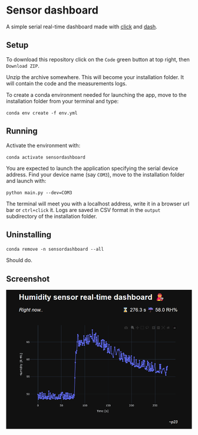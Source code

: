 # Sensor dashboard

A simple serial real-time dashboard made with [click](https://click.palletsprojects.com/en/8.1.x/) and [dash](https://plotly.com/dash/).

## Setup
To download this repository click on the `Code` green button at top right, then `Download ZIP`.

Unzip the archive somewhere. This will become your installation folder. It will contain the code and the measurements logs.

To create a conda environment needed for launching the app, move to the installation folder from your terminal and type:

`conda env create -f env.yml`

## Running
Activate the environment with:

`conda activate sensordashboard`

You are expected to launch the application specifying the serial device address.
Find your device name (say `COM3`), move to the installation folder and launch with:

`python main.py --dev=COM3`

The terminal will meet you with a localhost address, write it in a browser url bar or `ctrl+click` it. 
Logs are saved in CSV format in the `output` subdirectory of the installation folder.

## Uninstalling

`conda remove -n sensordashboard --all`

Should do.

## Screenshot

![sensordemo](assets/demo.gif)
